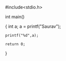 
#include<stdio.h>


int main()

{
    int a;
    a = printf("Saurav");
    
    printf("%d",a);

    return 0;
}
